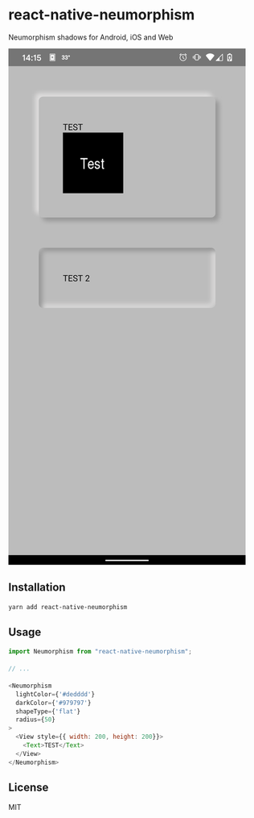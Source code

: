 # react-native-neumorphism

Neumorphism shadows for Android, iOS and Web

![Screenshot](https://github.com/chr314/react-native-neumorphism/blob/master/screenshot.png?raw=true)

## Installation

```sh
yarn add react-native-neumorphism
```

## Usage

```js
import Neumorphism from "react-native-neumorphism";

// ...

<Neumorphism
  lightColor={'#dedddd'}
  darkColor={'#979797'}
  shapeType={'flat'}
  radius={50}
>
  <View style={{ width: 200, height: 200}}>
    <Text>TEST</Text>
  </View>
</Neumorphism>
```


## License

MIT

